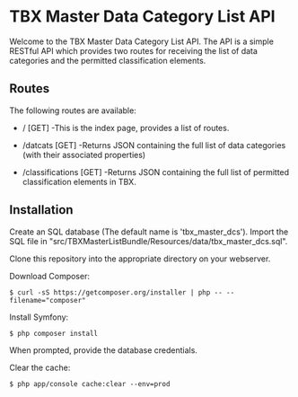 TBX Master Data Category List API
=================================

Welcome to the TBX Master Data Category List API.  The API is a simple RESTful
API which provides two routes for receiving the list of data categories and the
permitted classification elements.

Routes
------

The following routes are available:

  * /                   [GET]       -This is the index page, provides a list of routes.

  * /datcats            [GET]       -Returns JSON containing the full list of data categories
                                     (with their associated properties)

  * /classifications    [GET]       -Returns JSON containing the full list of permitted
                                     classification elements in TBX.

Installation
------------

Create an SQL database (The default name is 'tbx_master_dcs').  Import the SQL file in "src/TBXMasterListBundle/Resources/data/tbx_master_dcs.sql".

Clone this repository into the appropriate directory on your webserver.

Download Composer:
```
$ curl -sS https://getcomposer.org/installer | php -- --filename="composer"
```

Install Symfony:
```
$ php composer install
```

When prompted, provide the database credentials.


Clear the cache:
```
$ php app/console cache:clear --env=prod
```